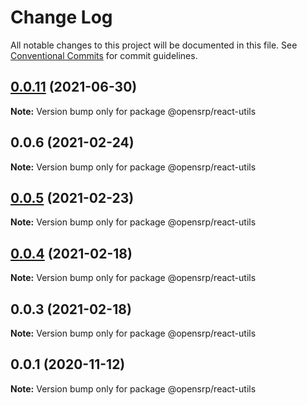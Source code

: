 # Change Log

All notable changes to this project will be documented in this file.
See [Conventional Commits](https://conventionalcommits.org) for commit guidelines.

## [0.0.11](https://github.com/opensrp/web/compare/@opensrp/react-utils@0.0.10...@opensrp/react-utils@0.0.11) (2021-06-30)

**Note:** Version bump only for package @opensrp/react-utils





## 0.0.6 (2021-02-24)

**Note:** Version bump only for package @opensrp/react-utils

## [0.0.5](https://github.com/opensrp/web/compare/@opensrp/react-utils@0.0.4...@opensrp/react-utils@0.0.5) (2021-02-23)

**Note:** Version bump only for package @opensrp/react-utils

## [0.0.4](https://github.com/opensrp/web/compare/@opensrp/react-utils@0.0.3...@opensrp/react-utils@0.0.4) (2021-02-18)

**Note:** Version bump only for package @opensrp/react-utils

## 0.0.3 (2021-02-18)

**Note:** Version bump only for package @opensrp/react-utils

## 0.0.1 (2020-11-12)

**Note:** Version bump only for package @opensrp/react-utils
